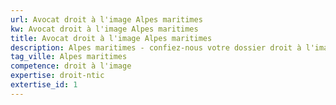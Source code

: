 ```yaml
---
url: Avocat droit à l'image Alpes maritimes
kw: Avocat droit à l'image Alpes maritimes
title: Avocat droit à l'image Alpes maritimes
description: Alpes maritimes - confiez-nous votre dossier droit à l'image
tag_ville: Alpes maritimes
competence: droit à l'image
expertise: droit-ntic
extertise_id: 1
---
```

